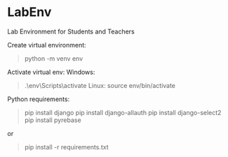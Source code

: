 # LabEnv
Lab Environment for Students and Teachers

Create virtual environment:
> python -m venv env

Activate virtual env:
Windows: 
> .\env\Scripts\activate
Linux:
> source env/bin/activate

Python requirements:

> pip install django
> pip install django-allauth
> pip install django-select2
> pip install pyrebase

or 

> pip install -r requirements.txt

